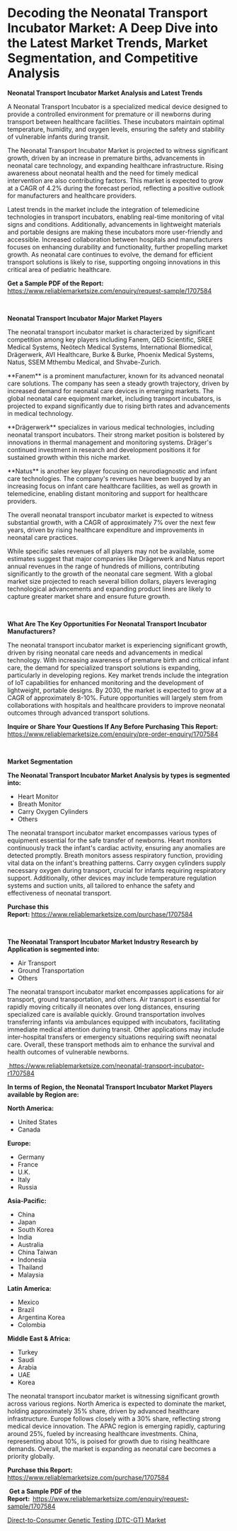 <p><h1>Decoding the Neonatal Transport Incubator Market: A Deep Dive into the Latest Market Trends, Market Segmentation, and Competitive Analysis</h1></p><p><strong>Neonatal Transport Incubator Market Analysis and Latest Trends</strong></p>
<p><p>A Neonatal Transport Incubator is a specialized medical device designed to provide a controlled environment for premature or ill newborns during transport between healthcare facilities. These incubators maintain optimal temperature, humidity, and oxygen levels, ensuring the safety and stability of vulnerable infants during transit.</p><p>The Neonatal Transport Incubator Market is projected to witness significant growth, driven by an increase in premature births, advancements in neonatal care technology, and expanding healthcare infrastructure. Rising awareness about neonatal health and the need for timely medical intervention are also contributing factors. This market is expected to grow at a CAGR of 4.2% during the forecast period, reflecting a positive outlook for manufacturers and healthcare providers.</p><p>Latest trends in the market include the integration of telemedicine technologies in transport incubators, enabling real-time monitoring of vital signs and conditions. Additionally, advancements in lightweight materials and portable designs are making these incubators more user-friendly and accessible. Increased collaboration between hospitals and manufacturers focuses on enhancing durability and functionality, further propelling market growth. As neonatal care continues to evolve, the demand for efficient transport solutions is likely to rise, supporting ongoing innovations in this critical area of pediatric healthcare.</p></p>
<p><strong>Get a Sample PDF of the Report:&nbsp;</strong> <a href="https://www.reliablemarketsize.com/enquiry/request-sample/1707584?utm_campaign=1103&utm_medium=2&utm_source=Github&utm_content=ia&utm_term=25032025&utm_id=neonatal-transport-incubator">https://www.reliablemarketsize.com/enquiry/request-sample/1707584</a></p>
<p>&nbsp;</p>
<p><strong>Neonatal Transport Incubator Major Market Players</strong></p>
<p><p>The neonatal transport incubator market is characterized by significant competition among key players including Fanem, QED Scientific, SREE Medical Systems, Neötech Medical Systems, International Biomedical, Drägerwerk, AVI Healthcare, Burke & Burke, Phoenix Medical Systems, Natus, SSEM Mthembu Medical, and Shvabe-Zurich. </p><p>**Fanem** is a prominent manufacturer, known for its advanced neonatal care solutions. The company has seen a steady growth trajectory, driven by increased demand for neonatal care devices in emerging markets. The global neonatal care equipment market, including transport incubators, is projected to expand significantly due to rising birth rates and advancements in medical technology.</p><p>**Drägerwerk** specializes in various medical technologies, including neonatal transport incubators. Their strong market position is bolstered by innovations in thermal management and monitoring systems. Dräger's continued investment in research and development positions it for sustained growth within this niche market.</p><p>**Natus** is another key player focusing on neurodiagnostic and infant care technologies. The company's revenues have been buoyed by an increasing focus on infant care healthcare facilities, as well as growth in telemedicine, enabling distant monitoring and support for healthcare providers.</p><p>The overall neonatal transport incubator market is expected to witness substantial growth, with a CAGR of approximately 7% over the next few years, driven by rising healthcare expenditure and improvements in neonatal care practices. </p><p>While specific sales revenues of all players may not be available, some estimates suggest that major companies like Drägerwerk and Natus report annual revenues in the range of hundreds of millions, contributing significantly to the growth of the neonatal care segment. With a global market size projected to reach several billion dollars, players leveraging technological advancements and expanding product lines are likely to capture greater market share and ensure future growth.</p></p>
<p>&nbsp;</p>
<p><strong>What Are The Key Opportunities For Neonatal Transport Incubator Manufacturers?</strong></p>
<p><p>The neonatal transport incubator market is experiencing significant growth, driven by rising neonatal care needs and advancements in medical technology. With increasing awareness of premature birth and critical infant care, the demand for specialized transport solutions is expanding, particularly in developing regions. Key market trends include the integration of IoT capabilities for enhanced monitoring and the development of lightweight, portable designs. By 2030, the market is expected to grow at a CAGR of approximately 8-10%. Future opportunities will largely stem from collaborations with hospitals and healthcare providers to improve neonatal outcomes through advanced transport solutions.</p></p>
<p><strong>Inquire or Share Your Questions If Any Before Purchasing This Report:</strong> <a href="https://www.reliablemarketsize.com/enquiry/pre-order-enquiry/1707584?utm_campaign=1103&utm_medium=2&utm_source=Github&utm_content=ia&utm_term=25032025&utm_id=neonatal-transport-incubator">https://www.reliablemarketsize.com/enquiry/pre-order-enquiry/1707584</a></p>
<p>&nbsp;</p>
<p><strong>Market Segmentation</strong></p>
<p><strong>The Neonatal Transport Incubator Market Analysis by types is segmented into:</strong></p>
<p><ul><li>Heart Monitor</li><li>Breath Monitor</li><li>Carry Oxygen Cylinders</li><li>Others</li></ul></p>
<p><p>The neonatal transport incubator market encompasses various types of equipment essential for the safe transfer of newborns. Heart monitors continuously track the infant's cardiac activity, ensuring any anomalies are detected promptly. Breath monitors assess respiratory function, providing vital data on the infant's breathing patterns. Carry oxygen cylinders supply necessary oxygen during transport, crucial for infants requiring respiratory support. Additionally, other devices may include temperature regulation systems and suction units, all tailored to enhance the safety and effectiveness of neonatal transport.</p></p>
<p><strong>Purchase this Report:&nbsp;</strong><a href="https://www.reliablemarketsize.com/purchase/1707584?utm_campaign=1103&utm_medium=2&utm_source=Github&utm_content=ia&utm_term=25032025&utm_id=neonatal-transport-incubator">https://www.reliablemarketsize.com/purchase/1707584</a></p>
<p>&nbsp;</p>
<p><strong>The Neonatal Transport Incubator Market Industry Research by Application is segmented into:</strong></p>
<p><ul><li>Air Transport</li><li>Ground Transportation</li><li>Others</li></ul></p>
<p><p>The neonatal transport incubator market encompasses applications for air transport, ground transportation, and others. Air transport is essential for rapidly moving critically ill neonates over long distances, ensuring specialized care is available quickly. Ground transportation involves transferring infants via ambulances equipped with incubators, facilitating immediate medical attention during transit. Other applications may include inter-hospital transfers or emergency situations requiring swift neonatal care. Overall, these transport methods aim to enhance the survival and health outcomes of vulnerable newborns.</p></p>
<p><a href="https://www.reliablemarketsize.com/neonatal-transport-incubator-r1707584?utm_campaign=1103&utm_medium=2&utm_source=Github&utm_content=ia&utm_term=25032025&utm_id=neonatal-transport-incubator">&nbsp;https://www.reliablemarketsize.com/neonatal-transport-incubator-r1707584</a></p>
<p><strong>In terms of Region, the Neonatal Transport Incubator Market Players available by Region are:</strong></p>
<p>
    <p> <strong> North America: </strong>
        <ul>
            <li>United States</li>
            <li>Canada</li>
        </ul>
        </p> 
    <p> <strong> Europe: </strong>
        <ul>
            <li>Germany</li>
            <li>France</li>
            <li>U.K.</li>
            <li>Italy</li>
            <li>Russia</li>
        </ul>
        </p> 
    <p> <strong> Asia-Pacific: </strong>
        <ul>
            <li>China</li>
            <li>Japan</li>
            <li>South Korea</li>
            <li>India</li>
            <li>Australia</li>
            <li>China Taiwan</li>
            <li>Indonesia</li>
            <li>Thailand</li>
            <li>Malaysia</li>
        </ul>
        </p> 
    <p> <strong> Latin America: </strong>
        <ul>
            <li>Mexico</li>
            <li>Brazil</li>
            <li>Argentina Korea</li>
            <li>Colombia</li>
        </ul>
        </p> 
    <p> <strong> Middle East & Africa: </strong>
        <ul>
            <li>Turkey</li>
            <li>Saudi</li>
            <li>Arabia</li>
            <li>UAE</li>
            <li>Korea</li>
        </ul>
    </p>
    </p>
<p><p>The neonatal transport incubator market is witnessing significant growth across various regions. North America is expected to dominate the market, holding approximately 35% share, driven by advanced healthcare infrastructure. Europe follows closely with a 30% share, reflecting strong medical device innovation. The APAC region is emerging rapidly, capturing around 25%, fueled by increasing healthcare investments. China, representing about 10%, is poised for growth due to rising healthcare demands. Overall, the market is expanding as neonatal care becomes a priority globally.</p></p>
<p><strong>Purchase this Report: </strong><a href="https://www.reliablemarketsize.com/purchase/1707584?utm_campaign=1103&utm_medium=2&utm_source=Github&utm_content=ia&utm_term=25032025&utm_id=neonatal-transport-incubator">https://www.reliablemarketsize.com/purchase/1707584</a></p>
<p>&nbsp;<strong>Get a Sample PDF of the Report:&nbsp;&nbsp;</strong><a href="https://www.reliablemarketsize.com/enquiry/request-sample/1707584?utm_campaign=1103&utm_medium=2&utm_source=Github&utm_content=ia&utm_term=25032025&utm_id=neonatal-transport-incubator">https://www.reliablemarketsize.com/enquiry/request-sample/1707584</a></p>
<p><strong></strong></p>
<p><p><a href="https://github.com/gdfhhhj/Market-Research-Report-List-7/blob/main/direct-to-consumer-genetic-testing-dtc-gt-market.md?utm_campaign=1103&utm_medium=2&utm_source=Github&utm_content=ia&utm_term=25032025&utm_id=neonatal-transport-incubator">Direct-to-Consumer Genetic Testing (DTC-GT) Market</a></p></p>